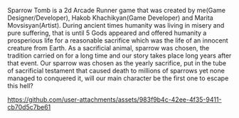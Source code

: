 Sparrow Tomb is a 2d Arcade Runner game that was created by me(Game Designer/Developer), Hakob Khachikyan(Game Developer) and Marita Movsisyan(Artist). During ancient times humanity was living in misery and pure suffering, that is until 5 Gods appeared and offered humanity a prosperious life for a reasonable sacrifice which was the life of an innocent creature from Earth. As a sacrificial animal, sparrow was chosen, the tradition carried on for a long time and our story takes place long years after that event. Our sparrow was chosen as the yearly sacrifice, put in the tube of sacrificial testament that caused death to millions of sparrows yet none managed to conquered it, will our main character be the first one to escape this hell?

https://github.com/user-attachments/assets/983f9b4c-42ee-4f35-9411-cb70d5c7be61

